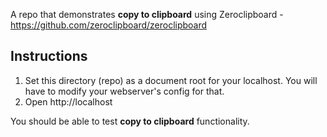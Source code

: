 A repo that demonstrates **copy to clipboard** using Zeroclipboard - https://github.com/zeroclipboard/zeroclipboard

Instructions
------------

 1. Set this directory (repo) as a document root for your localhost. You will have to modify your webserver's config for that.
 2. Open http://localhost

You should be able to test **copy to clipboard** functionality.


